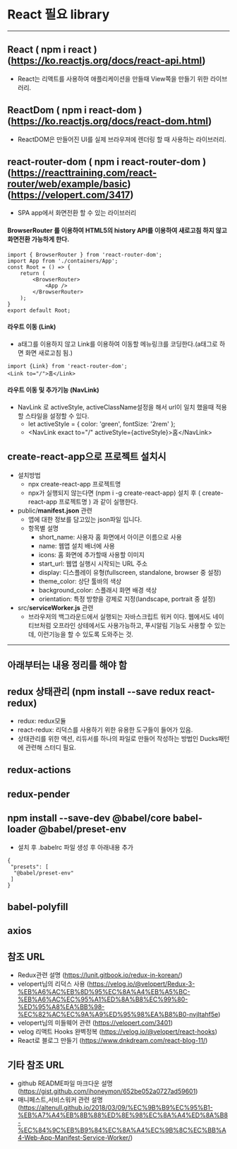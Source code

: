# React 필요 library
---------------------------------

## React ( npm i react ) (https://ko.reactjs.org/docs/react-api.html)
* React는 리액트를 사용하여 애플리케이션을 만들때 View쪽을 만들기 위한 라이브러리.
## ReactDom ( npm i react-dom ) (https://ko.reactjs.org/docs/react-dom.html)
* ReactDOM은 만들어진 UI를 실제 브라우져에 렌더링 할 때 사용하는 라이브러리.
## react-router-dom ( npm i react-router-dom ) (https://reacttraining.com/react-router/web/example/basic) (https://velopert.com/3417)
* SPA app에서 화면전환 할 수 있는 라이브러리
#### **BrowserRouter** 를 이용하여 HTML5의 history API를 이용하여 새로고침 하지 않고 화면전환 가능하게 한다.
```
import { BrowserRouter } from 'react-router-dom';
import App from './containers/App';
const Root = () => {
    return (
        <BrowserRouter>
            <App />
        </BrowserRouter>
    );
}
export default Root;
```
#### 라우트 이동 (Link)
* a태그를 이용하지 않고 Link를 이용하여 이동할 메뉴링크를 코딩한다.(a태그로 하면 화면 새로고침 됨.)
```
import {Link} from 'react-router-dom';
<Link to="/">홈</Link>
```

#### 라우트 이동 및 추가기능 (NavLink)
* NavLink 로 activeStyle, activeClassName설정을 해서 url이 일치 했을때 적용할 스타일을 설정할 수 있다.
  - let activeStyle = {
        color: 'green',
        fontSize: '2rem'
    };
  - &lt;NavLink exact to="/" activeStyle={activeStyle}&gt;홈&lt;/NavLink&gt;

## create-react-app으로 프로젝트 설치시
* 설치방법
  - npx create-react-app 프로젝트명 
  - npx가 실행되지 않는다면 (npm i -g create-react-app) 설치 후 ( create-react-app 프로젝트명 ) 과 같이 실행한다.
* public/**manifest.json** 관련
  - 앱에 대한 정보를 담고있는 json파일 입니다.
  - 항목별 설명
    - short_name: 사용자 홈 화면에서 아이콘 이름으로 사용
    - name: 웹앱 설치 배너에 사용
    - icons: 홈 화면에 추가할때 사용할 이미지
    - start_url: 웹앱 실행시 시작되는 URL 주소
    - display: 디스플레이 유형(fullscreen, standalone, browser 중 설정)
    - theme_color: 상단 툴바의 색상
    - background_color: 스플래시 화면 배경 색상
    - orientation: 특정 방향을 강제로 지정(landscape, portrait 중 설정)
* src/**serviceWorker.js** 관련
  - 브라우저의 백그라운드에서 실행되는 자바스크립트 워커 이다. 웹에서도 네이티브처럼 오프라인 상테에서도 사용가능하고, 푸시알림 기능도 사용할 수 있는데, 이런기능을 할 수 있도록 도와주는 것.

--------------------------------------------------------
아래부터는 내용 정리를 해야 함
--------------------------------------------------------
## redux 상태관리 (npm install --save  redux react-redux)
* redux: redux모듈
* react-redux: 리덕스를 사용하기 위한 유용한 도구들이 들어가 있음.
* 상태관리를 위한 액션, 리듀서를 하나의 파일로 만들어 작성하는 방법인 Ducks패턴 에 관련해 스터디 필요.

## redux-actions
## redux-pender
## npm install --save-dev @babel/core babel-loader @babel/preset-env
* 설치 후 .babelrc 파일 생성 후 아래내용 추가
```
{
 "presets": [
  "@babel/preset-env"
 ]
}
```
## babel-polyfill
## axios

## 참조 URL
* Redux관련 설명 (https://lunit.gitbook.io/redux-in-korean/)
* velopert님의 리덕스 사용 (https://velog.io/@velopert/Redux-3-%EB%A6%AC%EB%8D%95%EC%8A%A4%EB%A5%BC-%EB%A6%AC%EC%95%A1%ED%8A%B8%EC%99%80-%ED%95%A8%EA%BB%98-%EC%82%AC%EC%9A%A9%ED%95%98%EA%B8%B0-nvjltahf5e)
* velopert님의 미들웨어 관련 (https://velopert.com/3401)
* velog 리액트 Hooks 완벽정복 (https://velog.io/@velopert/react-hooks)
* React로 블로그 만들기 (https://www.dnkdream.com/react-blog-11/)


## 기타 참조 URL
* github README파일 마크다운 설명 (https://gist.github.com/ihoneymon/652be052a0727ad59601)
* 매니페스트,서비스워커 관련 설명 (https://altenull.github.io/2018/03/09/%EC%9B%B9%EC%95%B1-%EB%A7%A4%EB%8B%88%ED%8E%98%EC%8A%A4%ED%8A%B8-%EC%84%9C%EB%B9%84%EC%8A%A4%EC%9B%8C%EC%BB%A4-Web-App-Manifest-Service-Worker/)
